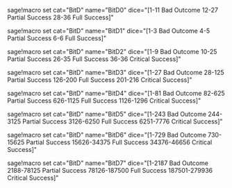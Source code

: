 sage!macro set cat="BitD" name="BitD0" dice="[1-11 Bad Outcome
12-27	Partial Success
28-36	Full Success]"

sage!macro set cat="BitD" name="BitD1" dice="[1-3 Bad Outcome
4-5	Partial Success
6-6	Full Success]"

sage!macro set cat="BitD" name="BitD2" dice="[1-9 Bad Outcome
10-25	Partial Success
26-35	Full Success
36-36	Critical Success]"

sage!macro set cat="BitD" name="BitD3" dice="[1-27 Bad Outcome
28-125	Partial Success
126-200	Full Success
201-216	Critical Success]"

sage!macro set cat="BitD" name="BitD4" dice="[1-81 Bad Outcome
82-625	Partial Success
626-1125	Full Success
1126-1296	Critical Success]"

sage!macro set cat="BitD" name="BitD5" dice="[1-243 Bad Outcome
244-3125	Partial Success
3126-6250	Full Success
6251-7776	Critical Success]"

sage!macro set cat="BitD" name="BitD6" dice="[1-729 Bad Outcome
730-15625	Partial Success
15626-34375	Full Success
34376-46656	Critical Success]"

sage!macro set cat="BitD" name="BitD7" dice="[1-2187 Bad Outcome
2188-78125	Partial Success
78126-187500	Full Success
187501-279936	Critical Success]"